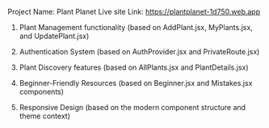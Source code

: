 Project Name: Plant Planet 
Live site Link: https://plantplanet-1d750.web.app

1. Plant Management functionality (based on AddPlant.jsx, MyPlants.jsx, and UpdatePlant.jsx)

2. Authentication System (based on AuthProvider.jsx and PrivateRoute.jsx)

3. Plant Discovery features (based on AllPlants.jsx and PlantDetails.jsx)

4. Beginner-Friendly Resources (based on Beginner.jsx and Mistakes.jsx components)

5. Responsive Design (based on the modern component structure and theme context)